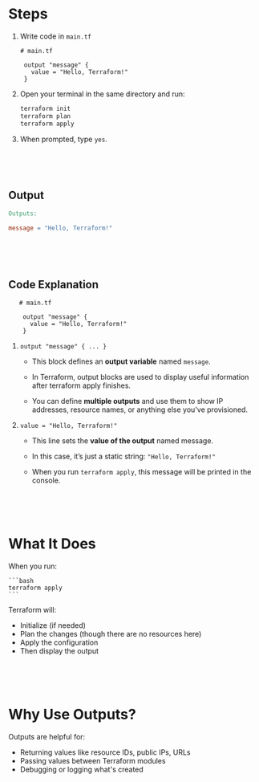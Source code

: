 # Steps

1. Write code in `main.tf`

   ```hcl
   # main.tf

    output "message" {
      value = "Hello, Terraform!"
    }
   ```

2. Open your terminal in the same directory and run:

   ```bash
   terraform init
   terraform plan
   terraform apply
   ```

3. When prompted, type `yes`.

&nbsp;

&nbsp;

## Output

```makefile
Outputs:

message = "Hello, Terraform!"
```

&nbsp;

&nbsp;

## Code Explanation

```hcl
   # main.tf

    output "message" {
      value = "Hello, Terraform!"
    }
```

1. `output "message" { ... }`

   - This block defines an **output variable** named `message`.

   - In Terraform, output blocks are used to display useful information after terraform apply finishes.

   - You can define **multiple outputs** and use them to show IP addresses, resource names, or anything else you've provisioned.

2. `value = "Hello, Terraform!"`

   - This line sets the **value of the output** named message.

   - In this case, it’s just a static string: `"Hello, Terraform!"`

   - When you run `terraform apply`, this message will be printed in the console.

&nbsp;

&nbsp;

# What It Does

When you run:

    ```bash
    terraform apply
    ```

Terraform will:

- Initialize (if needed)
- Plan the changes (though there are no resources here)
- Apply the configuration
- Then display the output

&nbsp;

&nbsp;

# Why Use Outputs?

Outputs are helpful for:

- Returning values like resource IDs, public IPs, URLs
- Passing values between Terraform modules
- Debugging or logging what's created

